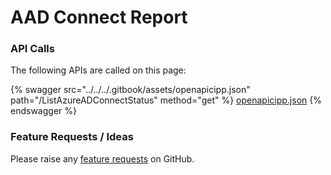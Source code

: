 # AAD Connect Report

### API Calls

The following APIs are called on this page:

{% swagger src="../../../.gitbook/assets/openapicipp.json" path="/ListAzureADConnectStatus" method="get" %}
[openapicipp.json](../../../.gitbook/assets/openapicipp.json)
{% endswagger %}

### Feature Requests / Ideas

Please raise any [feature requests](https://github.com/KelvinTegelaar/CIPP/issues/new?assignees=\&labels=\&template=feature\_request.md\&title=FEATURE+REQUEST%3A+) on GitHub.
